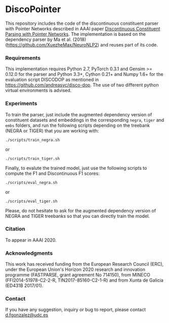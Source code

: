 # DiscoPointer
This repository includes the code of the discontinuous constituent parser with Pointer Networks described in AAAI paper [Discontinuous Constituent Parsing with Pointer Networks](https://github.com/danifg/DiscoPointer). The implementation is based on the dependency parser by Ma et al. (2018) (https://github.com/XuezheMax/NeuroNLP2) and reuses part of its code.

### Requirements
This implementation requires Python 2.7, PyTorch 0.3.1 and Gensim >= 0.12.0 for the parser and Python 3.3+, Cython 0.21+ and Numpy 1.6+ for the evaluation script DISCODOP as mentioned in https://github.com/andreasvc/disco-dop. The use of two different python virtual environments is advised.
  

### Experiments
To train the parser, just include the augmented dependency version of constituent datasets and embeddings in the corresponding ``negra``, ``tiger`` and ``embs`` folders, and run the following scripts depending on the treebank (NEGRA or TIGER) that you are working with:

    ./scripts/train_negra.sh
or

    ./scripts/train_tiger.sh

Finally, to evalute the trained model, just use the following scripts to compute the F1 and Discontinuous F1 scores:

    ./scripts/eval_negra.sh

or

    ./scripts/eval_tiger.sh

Please, do not hesitate to ask for the augmented dependency version of NEGRA and TIGER treebanks so that you can directly train the model.

### Citation
To appear in AAAI 2020.
    
### Acknowledgments
This work has received funding from the European Research Council (ERC), under the European Union's Horizon 2020 research and innovation programme (FASTPARSE, grant agreement No 714150), from MINECO (FFI2014-51978-C2-2-R, TIN2017-85160-C2-1-R) and from Xunta de Galicia (ED431B 2017/01).

### Contact
If you have any suggestion, inquiry or bug to report, please contact d.fgonzalez@udc.es
